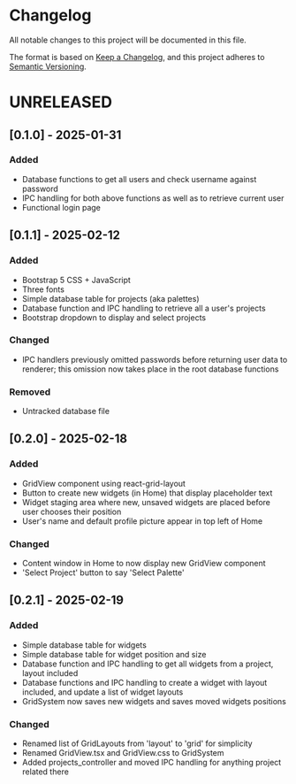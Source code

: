 # Changelog

All notable changes to this project will be documented in this file.

The format is based on [Keep a Changelog](https://keepachangelog.com/en/1.1.0/),
and this project adheres to [Semantic Versioning](https://semver.org/spec/v2.0.0.html).

# UNRELEASED

## [0.1.0] - 2025-01-31

### Added
- Database functions to get all users and check username against password
- IPC handling for both above functions as well as to retrieve current user
- Functional login page

## [0.1.1] - 2025-02-12

### Added
- Bootstrap 5 CSS + JavaScript
- Three fonts
- Simple database table for projects (aka palettes)
- Database function and IPC handling to retrieve all a user's projects
- Bootstrap dropdown to display and select projects

### Changed
- IPC handlers previously omitted passwords before returning user data to renderer;
this omission now takes place in the root database functions

### Removed
- Untracked database file

## [0.2.0] - 2025-02-18

### Added
- GridView component using react-grid-layout
- Button to create new widgets (in Home) that display placeholder text 
- Widget staging area where new, unsaved widgets are placed before user chooses their position
- User's name and default profile picture appear in top left of Home

### Changed
- Content window in Home to now display new GridView component
- 'Select Project' button to say 'Select Palette'

## [0.2.1] - 2025-02-19

### Added 
- Simple database table for widgets
- Simple database table for widget position and size
- Database function and IPC handling to get all widgets from a project, layout included
- Database functions and IPC handling to create a widget with layout included, and update a list of widget layouts
- GridSystem now saves new widgets and saves moved widgets positions

### Changed
- Renamed list of GridLayouts from 'layout' to 'grid' for simplicity
- Renamed GridView.tsx and GridView.css to GridSystem
- Added projects_controller and moved IPC handling for anything project related there
